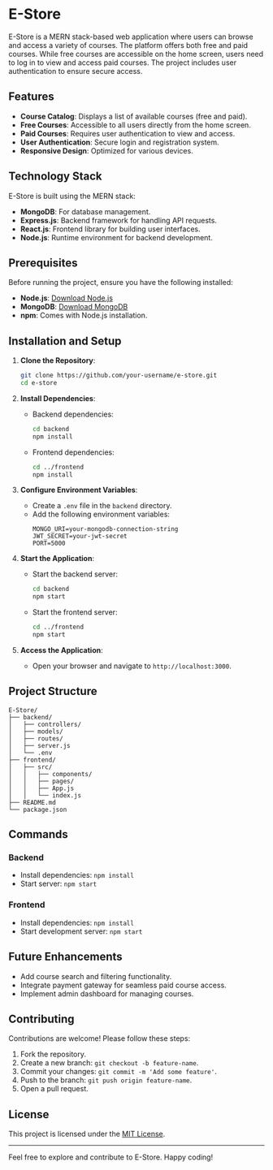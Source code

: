 # E-Store

E-Store is a MERN stack-based web application where users can browse and access a variety of courses. The platform offers both free and paid courses. While free courses are accessible on the home screen, users need to log in to view and access paid courses. The project includes user authentication to ensure secure access.

## Features

- **Course Catalog**: Displays a list of available courses (free and paid).
- **Free Courses**: Accessible to all users directly from the home screen.
- **Paid Courses**: Requires user authentication to view and access.
- **User Authentication**: Secure login and registration system.
- **Responsive Design**: Optimized for various devices.

## Technology Stack

E-Store is built using the MERN stack:

- **MongoDB**: For database management.
- **Express.js**: Backend framework for handling API requests.
- **React.js**: Frontend library for building user interfaces.
- **Node.js**: Runtime environment for backend development.

## Prerequisites

Before running the project, ensure you have the following installed:

- **Node.js**: [Download Node.js](https://nodejs.org/)
- **MongoDB**: [Download MongoDB](https://www.mongodb.com/try/download/community)
- **npm**: Comes with Node.js installation.

## Installation and Setup

1. **Clone the Repository**:
   ```bash
   git clone https://github.com/your-username/e-store.git
   cd e-store
   ```

2. **Install Dependencies**:
   - Backend dependencies:
     ```bash
     cd backend
     npm install
     ```
   - Frontend dependencies:
     ```bash
     cd ../frontend
     npm install
     ```

3. **Configure Environment Variables**:
   - Create a `.env` file in the `backend` directory.
   - Add the following environment variables:
     ```env
     MONGO_URI=your-mongodb-connection-string
     JWT_SECRET=your-jwt-secret
     PORT=5000
     ```

4. **Start the Application**:
   - Start the backend server:
     ```bash
     cd backend
     npm start
     ```
   - Start the frontend server:
     ```bash
     cd ../frontend
     npm start
     ```

5. **Access the Application**:
   - Open your browser and navigate to `http://localhost:3000`.

## Project Structure

```
E-Store/
├── backend/
│   ├── controllers/
│   ├── models/
│   ├── routes/
│   ├── server.js
│   └── .env
├── frontend/
│   ├── src/
│   │   ├── components/
│   │   ├── pages/
│   │   ├── App.js
│   │   └── index.js
├── README.md
└── package.json
```

## Commands

### Backend
- Install dependencies: `npm install`
- Start server: `npm start`

### Frontend
- Install dependencies: `npm install`
- Start development server: `npm start`

## Future Enhancements

- Add course search and filtering functionality.
- Integrate payment gateway for seamless paid course access.
- Implement admin dashboard for managing courses.

## Contributing

Contributions are welcome! Please follow these steps:

1. Fork the repository.
2. Create a new branch: `git checkout -b feature-name`.
3. Commit your changes: `git commit -m 'Add some feature'`.
4. Push to the branch: `git push origin feature-name`.
5. Open a pull request.

## License

This project is licensed under the [MIT License](LICENSE).

---

Feel free to explore and contribute to E-Store. Happy coding!

